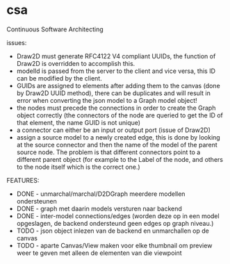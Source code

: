 # csa
Continuous Software Architecting

issues:
- Draw2D must generate RFC4122 V4 compliant UUIDs, the function of Draw2D is overridden to accomplish this.
- modelId is passed from the server to the client and vice versa, this ID can be modified by the client.
- GUIDs are assigned to elements after adding them to the canvas (done by Draw2D UUID method), there can be duplicates and will result in error when converting the json model to a Graph model object!
- the nodes must precede the connections in order to create the Graph object correctly (the connectors of the node are queried to get the ID of that element, the name GUID is not unique)
- a connector can either be an input or output port (issue of Draw2D)
- assign a source model to a newly created edge, this is done by looking at the source connector and then the name of the model of the parent source node. The problem is that different connectors point to a different parent object (for example to the Label of the node, and others to the node itself which is the correct one.)

FEATURES:
- DONE - unmarchal/marchal/D2DGraph meerdere modellen ondersteunen 
- DONE - graph met daarin models versturen naar backend
- DONE - inter-model connections/edges (worden deze op in een model opgeslagen, de backend ondersteund geen edges op graph niveau.)
- TODO - json object inlezen van de backend en unmarchallen op de canvas
- TODO - aparte Canvas/View maken voor elke thumbnail om preview weer te geven met alleen de elementen van die viewpoint
